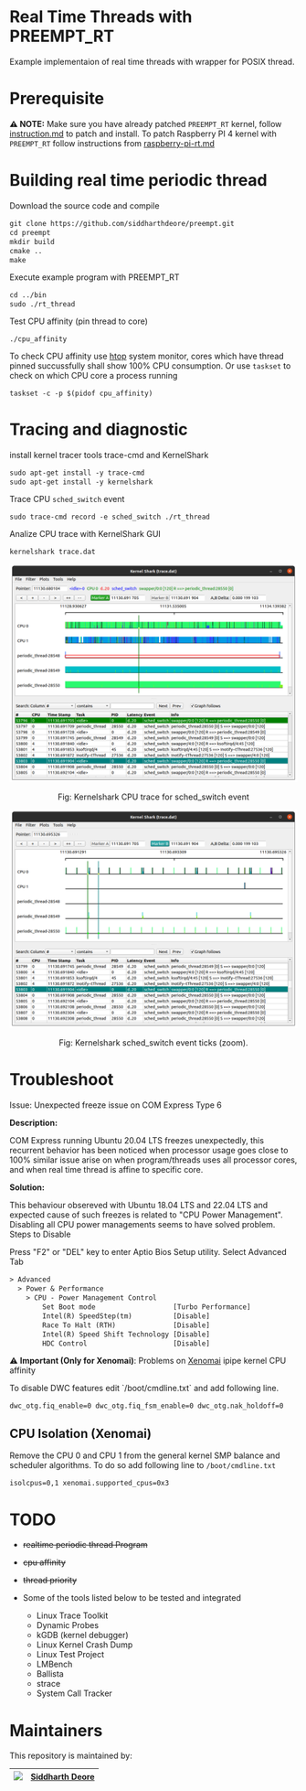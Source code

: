 # Real Time Threads with PREEMPT_RT 
Example implementaion of real time threads with wrapper for POSIX thread.

# Prerequisite
<b>⚠️ NOTE:</b> Make sure you have already patched `PREEMPT_RT` kernel, follow [instruction.md](instruction.md) to patch and install. To patch Raspberry PI 4 kernel with `PREEMPT_RT` follow  instructions from [raspberry-pi-rt.md](raspberry-pi-rt.md)

# Building real time periodic thread
Download the source code and compile
```console
git clone https://github.com/siddharthdeore/preempt.git
cd preempt
mkdir build
cmake ..
make
```

Execute example program with PREEMPT_RT
```console
cd ../bin
sudo ./rt_thread
```
Test CPU affinity (pin thread to core)
```console
./cpu_affinity
```
To check CPU affinity use [htop](https://en.wikipedia.org/wiki/Htop) system monitor, cores which have thread pinned succussfully shall show 100% CPU consumption.
Or use `taskset` to check on which CPU core a process running 
```
taskset -c -p $(pidof cpu_affinity)
```

# Tracing and diagnostic
install kernel tracer tools trace-cmd and KernelShark 
```console
sudo apt-get install -y trace-cmd
sudo apt-get install -y kernelshark
```
Trace CPU `sched_switch` event
```console
sudo trace-cmd record -e sched_switch ./rt_thread
```
Analize CPU trace with KernelShark GUI

```console
kernelshark trace.dat
```
<center>
<img src="assets/kshark.png" width=640px>

Fig: Kernelshark CPU trace for sched_switch event 

<img src="assets/ksharkzoom.png" width=640px>

Fig: Kernelshark sched_switch event ticks (zoom).
</center>

# Troubleshoot

Issue: Unexpected freeze issue on COM Express Type 6

<b> Description: </b>

COM Express running Ubuntu 20.04 LTS freezes unexpectedly, this recurrent behavior has been noticed when processor usage goes close to 100%
similar issue arise on when program/threads uses all processor cores, and when real time thread is affine to specific core.

<b> Solution: </b>

This behaviour obsereved with Ubuntu 18.04 LTS and 22.04 LTS and expected cause of such freezes is related to "CPU Power Management".
Disabling all CPU power managements seems to have solved problem.
Steps to Disable

Press "F2" or "DEL" key to enter Aptio Bios Setup utility.
Select Advanced Tab
```console
> Advanced
  > Power & Performance
    > CPU - Power Management Control
        Set Boot mode                   [Turbo Performance]
        Intel(R) SpeedStep(tm)          [Disable]
        Race To Halt (RTH)              [Disable]
        Intel(R) Speed Shift Technology [Disable]
        HDC Control                     [Disable]
```
⚠️ <b>Important (Only for Xenomai)</b>: Problems on [Xenomai](https://source.denx.de/Xenomai/xenomai/-/wikis/home) ipipe kernel  CPU affinity
<p>
To disable DWC features edit `/boot/cmdline.txt` and add following line.

```console
dwc_otg.fiq_enable=0 dwc_otg.fiq_fsm_enable=0 dwc_otg.nak_holdoff=0 
```
## CPU Isolation (Xenomai)
Remove the CPU 0 and CPU 1 from the general kernel SMP balance and scheduler algorithms. To do so add following line to  `/boot/cmdline.txt`

```console
isolcpus=0,1 xenomai.supported_cpus=0x3
```
</p>


# TODO
- ~~realtime periodic thread Program~~
- ~~cpu affinity~~
- ~~thread priority~~

- Some of the tools listed below to be tested and integrated
    - Linux Trace Toolkit
    - Dynamic Probes
    - kGDB (kernel debugger)
    - Linux Kernel Crash Dump
    - Linux Test Project
    - LMBench
    - Ballista
    - strace
    - System Call Tracker

# Maintainers
This repository is maintained by:

| <img src="https://avatars.githubusercontent.com/u/12745747" width="32">  | [Siddharth Deore](https://github.com/siddharthdeore) |
|--|--|
